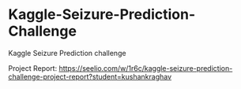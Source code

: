 # Kaggle-Seizure-Prediction-Challenge
Kaggle Seizure Prediction challenge

Project Report:
https://seelio.com/w/1r6c/kaggle-seizure-prediction-challenge-project-report?student=kushankraghav
